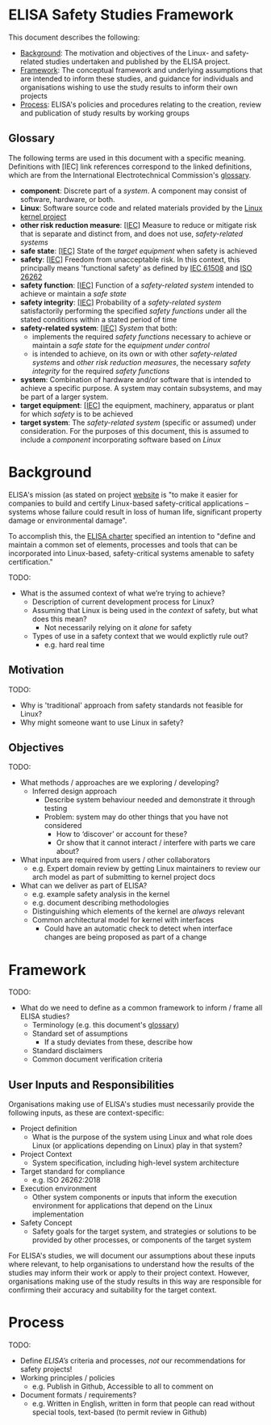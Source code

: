 # ELISA Safety Studies Framework

This document describes the following:

* [Background](#background): The motivation and objectives of the Linux- and safety-related studies undertaken and published by the ELISA project.
* [Framework](#framework): The conceptual framework and underlying assumptions that are intended to inform these studies, and guidance for individuals and organisations wishing to use the study results to inform their own projects
* [Process](#process): ELISA's policies and procedures relating to the creation, review and publication of study results by working groups

## Glossary

The following terms are used in this document with a specific meaning. Definitions with [IEC] link references correspond to the linked definitions, which are from the International Electrotechnical Commission's [glossary](https://std.iec.ch/terms/terms.nsf/welcome?OpenForm).

* **component**: Discrete part of a *system*. A component may consist of software, hardware, or both.
* **Linux**: Software source code and related materials provided by the [Linux kernel project](https://www.kernel.org/)
* **other risk reduction measure**: [[IEC]](https://std.iec.ch/terms/terms.nsf/0/CC0395B48CDB99C8C125771F002F5900?OpenDocument) Measure to reduce or mitigate risk that is separate and distinct from, and does not use, *safety-related systems*
* **safe state**: [[IEC]](https://std.iec.ch/terms/terms.nsf/0/EC58D06321CC96DEC125771F002F58E7?OpenDocument) State of the *target equipment* when safety is achieved
* **safety**: [[IEC]](https://std.iec.ch/terms/terms.nsf/0/F260F3CEB4EE58E3C125771F002F58E5?OpenDocument) Freedom from unacceptable risk. In this context, this principally means 'functional safety' as defined by [IEC 61508](https://std.iec.ch/terms/terms.nsf/0/D9612D92E129AA06C125771F002F58E6?OpenDocument) and [ISO 26262](https://www.iso.org/obp/ui/#iso:std:iso:26262:-1:ed-2:v1:en:term:3.67)
* **safety function**: [[IEC]](https://std.iec.ch/terms/terms.nsf/0/4820467B45827253C125771F002F5905?OpenDocument) Function of a *safety-related system* intended to achieve or maintain a *safe state*
* **safety integrity**: [[IEC]](https://std.iec.ch/terms/terms.nsf/0/5191972EF9725AA8C125771F002F5908?OpenDocument) Probability of a *safety-related system* satisfactorily performing the specified *safety functions* under all the stated conditions within a stated period of time
* **safety-related system**: [[IEC]](https://std.iec.ch/terms/terms.nsf/3385f156e728849bc1256e8c00278ad2/8f72c5473ed547a5c125771f002f58ff?OpenDocument) *System* that both:
    - implements the required *safety functions* necessary to achieve or maintain a *safe state* for the *equipment under control*
    - is intended to achieve, on its own or with other *safety-related systems* and *other risk reduction measures*, the necessary *safety integrity* for the required *safety functions*
* **system**: Combination of hardware and/or software that is intended to achieve a specific purpose. A system may contain subsystems, and may be part of a larger system.
* **target equipment**: [[IEC]](https://std.iec.ch/terms/terms.nsf/0/B9C576C31B4E488DC125771F002F58E9?OpenDocument) the equipment, machinery, apparatus or plant for which *safety* is to be achieved
* **target system**: The *safety-related system* (specific or assumed) under consideration. For the purposes of this document, this is assumed to include a *component* incorporating software based on *Linux*

# Background

ELISA's mission (as stated on project [website](https://elisa.tech/) is "to make it easier for companies to build and certify Linux-based safety-critical applications – systems whose failure could result in loss of human life, significant property damage or environmental damage".

To accomplish this, the [ELISA charter](https://elisa.tech/wp-content/uploads/sites/75/2020/08/elisa_technical_charter_082620.pdf) specified an intention to "define and maintain a common set of elements, processes and tools that can be incorporated into Linux-based, safety-critical systems amenable to safety certification."

TODO:

* What is the assumed context of what we’re trying to achieve?
    - Description of current development process for Linux?
    - Assuming that Linux is being used in the *context* of safety, but what does this mean?
      - Not necessarily relying on it *alone* for safety
    - Types of use in a safety context that we would explictly rule out?
      - e.g. hard real time

## Motivation

TODO:
* Why is 'traditional' approach from safety standards not feasible for Linux?
* Why might someone want to use Linux in safety?

## Objectives

TODO:

* What methods / approaches are we exploring / developing?
    - Inferred design approach
      - Describe system behaviour needed and demonstrate it through testing
      - Problem: system may do other things that you have not considered
        - How to ‘discover’ or account for these?
        - Or show that it cannot interact / interfere with parts we care about?
* What inputs are required from users / other collaborators
    - e.g. Expert domain review by getting Linux maintainers to review our arch model as part of submitting to kernel project docs
* What can we deliver as part of ELISA?
    - e.g. example safety analysis in the kernel
    - e.g. document describing methodologies
    - Distinguishing which elements of the kernel are *always* relevant
    - Common architectural model for kernel with interfaces
      - Could have an automatic check to detect when interface changes are being proposed as part of a change

# Framework

TODO:

* What do we need to define as a common framework to inform / frame all ELISA studies?
    - Terminology (e.g. this document's [glossary](#glossary))
    - Standard set of assumptions
      - If a study deviates from these, describe how
    - Standard disclaimers
    - Common document verification criteria

## User Inputs and Responsibilities

Organisations making use of ELISA's studies must necessarily provide the following inputs, as these are context-specific:

* Project definition
    - What is the purpose of the system using Linux and what role does Linux
      (or applications depending on Linux) play in that system?
* Project Context
    - System specification, including high-level system architecture
* Target standard for compliance
    - e.g. ISO 26262:2018
* Execution environment
    - Other system components or inputs that inform the execution environment
      for applications that depend on the Linux implementation
* Safety Concept
    - Safety goals for the target system, and strategies or solutions to be
      provided by other processes, or components of the target system

For ELISA's studies, we will document our assumptions about these inputs where relevant, to help organisations to understand how the results of the studies may inform their work or apply to their project context. However, organisations making use of the study results in this way are responsible for confirming their accuracy and suitability for the target context.

# Process

TODO:

* Define *ELISA’s* criteria and processes, *not* our recommendations for safety projects!
* Working principles / policies
    - e.g. Publish in Github, Accessible to all to comment on
* Document formats / requirements?
    - e.g. Written in English, written in form that people can read without special tools, text-based (to permit review in Github)

